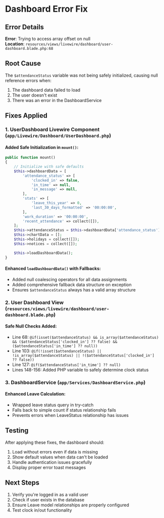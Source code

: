 # Dashboard Error Fix

## Error Details
**Error**: Trying to access array offset on null  
**Location**: `resources/views/livewire/dashboard/user-dashboard.blade.php:68`

## Root Cause
The `$attendanceStatus` variable was not being safely initialized, causing null reference errors when:
1. The dashboard data failed to load
2. The user doesn't exist
3. There was an error in the DashboardService

## Fixes Applied

### 1. UserDashboard Livewire Component (`app/Livewire/Dashboard/UserDashboard.php`)

#### Added Safe Initialization in `mount()`:
```php
public function mount()
{
    // Initialize with safe defaults
    $this->dashboardData = [
        'attendance_status' => [
            'clocked_in' => false,
            'in_time' => null,
            'in_message' => null,
        ],
        'stats' => [
            'leave_this_year' => 0,
            'last_30_days_formatted' => '00:00:00',
        ],
        'work_duration' => '00:00:00',
        'recent_attendance' => collect([]),
    ];
    $this->attendanceStatus = $this->dashboardData['attendance_status'];
    $this->chartData = [];
    $this->holidays = collect([]);
    $this->notices = collect([]);
    
    $this->loadDashboardData();
}
```

#### Enhanced `loadDashboardData()` with Fallbacks:
- Added null coalescing operators for all data assignments
- Added comprehensive fallback data structure on exception
- Ensures `$attendanceStatus` always has a valid array structure

### 2. User Dashboard View (`resources/views/livewire/dashboard/user-dashboard.blade.php`)

#### Safe Null Checks Added:
- Line 68: `@if(isset($attendanceStatus) && is_array($attendanceStatus) && ($attendanceStatus['clocked_in'] ?? false) && ($attendanceStatus['in_time'] ?? null))`
- Line 103: `@if(!isset($attendanceStatus) || !is_array($attendanceStatus) || !($attendanceStatus['clocked_in'] ?? false))`
- Line 127: `@if($attendanceStatus['in_time'] ?? null)`
- Lines 148-156: Added PHP variable to safely determine clock status

### 3. DashboardService (`app/Services/DashboardService.php`)

#### Enhanced Leave Calculation:
- Wrapped leave status query in try-catch
- Falls back to simple count if status relationship fails
- Prevents errors when LeaveStatus relationship has issues

## Testing
After applying these fixes, the dashboard should:
1. Load without errors even if data is missing
2. Show default values when data can't be loaded
3. Handle authentication issues gracefully
4. Display proper error toast messages

## Next Steps
1. Verify you're logged in as a valid user
2. Check if user exists in the database
3. Ensure Leave model relationships are properly configured
4. Test clock in/out functionality
